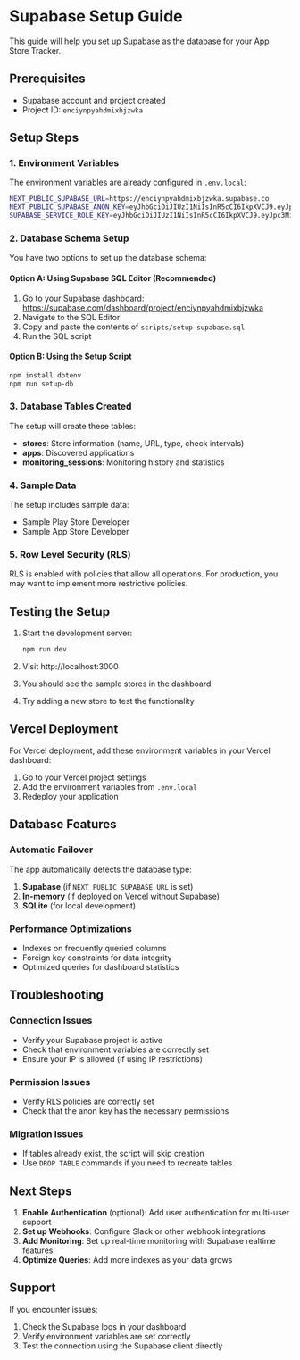 # Supabase Setup Guide

This guide will help you set up Supabase as the database for your App Store Tracker.

## Prerequisites

- Supabase account and project created
- Project ID: `enciynpyahdmixbjzwka`

## Setup Steps

### 1. Environment Variables

The environment variables are already configured in `.env.local`:

```bash
NEXT_PUBLIC_SUPABASE_URL=https://enciynpyahdmixbjzwka.supabase.co
NEXT_PUBLIC_SUPABASE_ANON_KEY=eyJhbGciOiJIUzI1NiIsInR5cCI6IkpXVCJ9.eyJpc3MiOiJzdXBhYmFzZSIsInJlZiI6ImVuY2l5bnB5YWhkbWl4Ymp6d2thIiwicm9sZSI6ImFub24iLCJpYXQiOjE3NTYyMzg5NDksImV4cCI6MjA3MTgxNDk0OX0.N0OUxm2rTmn6Q2Fyuiwb9naiGnSjUyoZBvikbu_-Eto
SUPABASE_SERVICE_ROLE_KEY=eyJhbGciOiJIUzI1NiIsInR5cCI6IkpXVCJ9.eyJpc3MiOiJzdXBhYmFzZSIsInJlZiI6ImVuY2l5bnB5YWhkbWl4Ymp6d2thIiwicm9sZSI6InNlcnZpY2Vfcm9sZSIsImlhdCI6MTc1NjIzODk0OSwiZXhwIjoyMDcxODE0OTQ5fQ.Mc1NLvGOce5fh_lbkuqIIoysXAcA4Ay95Hn3t2WZSc8
```

### 2. Database Schema Setup

You have two options to set up the database schema:

#### Option A: Using Supabase SQL Editor (Recommended)

1. Go to your Supabase dashboard: https://supabase.com/dashboard/project/enciynpyahdmixbjzwka
2. Navigate to the SQL Editor
3. Copy and paste the contents of `scripts/setup-supabase.sql`
4. Run the SQL script

#### Option B: Using the Setup Script

```bash
npm install dotenv
npm run setup-db
```

### 3. Database Tables Created

The setup will create these tables:

- **stores**: Store information (name, URL, type, check intervals)
- **apps**: Discovered applications
- **monitoring_sessions**: Monitoring history and statistics

### 4. Sample Data

The setup includes sample data:
- Sample Play Store Developer
- Sample App Store Developer

### 5. Row Level Security (RLS)

RLS is enabled with policies that allow all operations. For production, you may want to implement more restrictive policies.

## Testing the Setup

1. Start the development server:
   ```bash
   npm run dev
   ```

2. Visit http://localhost:3000
3. You should see the sample stores in the dashboard
4. Try adding a new store to test the functionality

## Vercel Deployment

For Vercel deployment, add these environment variables in your Vercel dashboard:

1. Go to your Vercel project settings
2. Add the environment variables from `.env.local`
3. Redeploy your application

## Database Features

### Automatic Failover

The app automatically detects the database type:
1. **Supabase** (if `NEXT_PUBLIC_SUPABASE_URL` is set)
2. **In-memory** (if deployed on Vercel without Supabase)
3. **SQLite** (for local development)

### Performance Optimizations

- Indexes on frequently queried columns
- Foreign key constraints for data integrity
- Optimized queries for dashboard statistics

## Troubleshooting

### Connection Issues
- Verify your Supabase project is active
- Check that environment variables are correctly set
- Ensure your IP is allowed (if using IP restrictions)

### Permission Issues
- Verify RLS policies are correctly set
- Check that the anon key has the necessary permissions

### Migration Issues
- If tables already exist, the script will skip creation
- Use `DROP TABLE` commands if you need to recreate tables

## Next Steps

1. **Enable Authentication** (optional): Add user authentication for multi-user support
2. **Set up Webhooks**: Configure Slack or other webhook integrations
3. **Add Monitoring**: Set up real-time monitoring with Supabase realtime features
4. **Optimize Queries**: Add more indexes as your data grows

## Support

If you encounter issues:
1. Check the Supabase logs in your dashboard
2. Verify environment variables are set correctly
3. Test the connection using the Supabase client directly